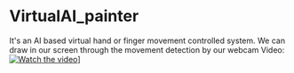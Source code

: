 # VirtualAI_painter
It's an AI based virtual hand or finger movement controlled system. We can draw in our screen through the movement detection by our webcam
Video:
[![Watch the video](https://img.youtube.com/vi/T-D1KVIuvjA/maxresdefault.jpg)](https://clipchamp.com/watch/9PAq3wgcu8h)]

